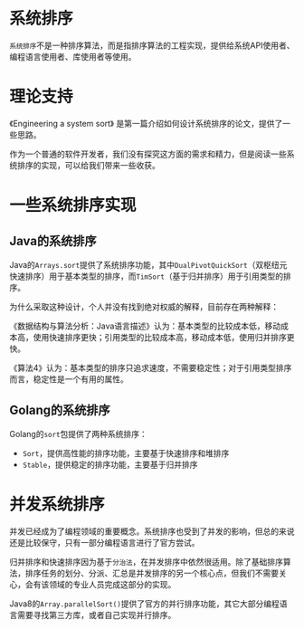 # 系统排序
`系统排序`不是一种排序算法，而是指排序算法的工程实现，提供给系统API使用者、编程语言使用者、库使用者等使用。

# 理论支持
《Engineering a system sort》 是第一篇介绍如何设计系统排序的论文，提供了一些思路。

作为一个普通的软件开发者，我们没有探究这方面的需求和精力，但是阅读一些系统排序的实现，可以给我们带来一些收获。

# 一些系统排序实现
## Java的系统排序
Java的`Arrays.sort`提供了系统排序功能，其中`DualPivotQuickSort`（双枢纽元快速排序）用于基本类型的排序，而`TimSort`（基于归并排序）用于引用类型的排序。

为什么采取这种设计，个人并没有找到绝对权威的解释，目前存在两种解释：

《数据结构与算法分析：Java语言描述》认为：基本类型的比较成本低，移动成本高，使用快速排序更快；引用类型的比较成本高，移动成本低，使用归并排序更快。

《算法4》认为：基本类型的排序只追求速度，不需要稳定性；对于引用类型排序而言，稳定性是一个有用的属性。

## Golang的系统排序
Golang的`sort`包提供了两种系统排序：

- `Sort`，提供高性能的排序功能，主要基于快速排序和堆排序
- `Stable`，提供稳定的排序功能，主要基于归并排序

# 并发系统排序
并发已经成为了编程领域的重要概念。系统排序也受到了并发的影响，但总的来说还是比较保守，只有一部分编程语言进行了官方尝试。

归并排序和快速排序因为基于`分治法`，在并发排序中依然很适用。除了基础排序算法，排序任务的划分、分派、汇总是并发排序的另一个核心点，但我们不需要关心，会有该领域的专业人员完成这部分的实现。

Java8的`Array.parallelSort()`提供了官方的并行排序功能，其它大部分编程语言需要寻找第三方库，或者自己实现并行排序。